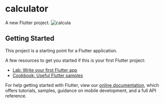 # calculator

A new Flutter project.
![calcula](https://user-images.githubusercontent.com/37103032/183277997-dd442ac4-d3b1-4ac2-8c4f-82d3a8008b1e.png)

## Getting Started

This project is a starting point for a Flutter application.

A few resources to get you started if this is your first Flutter project:

- [Lab: Write your first Flutter app](https://flutter.dev/docs/get-started/codelab)
- [Cookbook: Useful Flutter samples](https://flutter.dev/docs/cookbook)

For help getting started with Flutter, view our
[online documentation](https://flutter.dev/docs), which offers tutorials,
samples, guidance on mobile development, and a full API reference.
